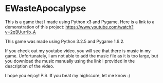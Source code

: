 # EWasteApocalypse
This is a game that I made using Python x3 and Pygame. Here is a link to a demonstration of this project: https://www.youtube.com/watch?v=2qBUurrIb_A

This game was made using Python 3.2.5 and Pygame 1.9.2.

If you check out my youtube video, you will see that there is music in my game. 
Unfortunately, I am not able to add the music file as it is too large, but you download the music manually
using the link I provided in the description of the video.

I hope you enjoy! 
P.S. If you beat my highscore, let me know :)
